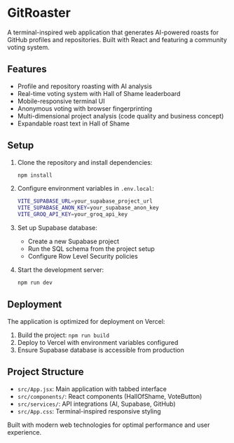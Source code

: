 # GitRoaster

A terminal-inspired web application that generates AI-powered roasts for GitHub profiles and repositories. Built with React and featuring a community voting system.

## Features

- Profile and repository roasting with AI analysis
- Real-time voting system with Hall of Shame leaderboard
- Mobile-responsive terminal UI
- Anonymous voting with browser fingerprinting
- Multi-dimensional project analysis (code quality and business concept)
- Expandable roast text in Hall of Shame


## Setup

1. Clone the repository and install dependencies:
   ```bash
   npm install
   ```

2. Configure environment variables in `.env.local`:
   ```bash
   VITE_SUPABASE_URL=your_supabase_project_url
   VITE_SUPABASE_ANON_KEY=your_supabase_anon_key
   VITE_GROQ_API_KEY=your_groq_api_key
   ```

3. Set up Supabase database:
   - Create a new Supabase project
   - Run the SQL schema from the project setup
   - Configure Row Level Security policies

4. Start the development server:
   ```bash
   npm run dev
   ```

## Deployment

The application is optimized for deployment on Vercel:

1. Build the project: `npm run build`
2. Deploy to Vercel with environment variables configured
3. Ensure Supabase database is accessible from production

## Project Structure

- `src/App.jsx`: Main application with tabbed interface
- `src/components/`: React components (HallOfShame, VoteButton)
- `src/services/`: API integrations (AI, Supabase, GitHub)
- `src/App.css`: Terminal-inspired responsive styling

Built with modern web technologies for optimal performance and user experience.
